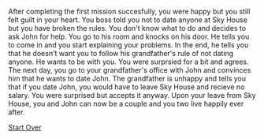 After completing the first mission succesfully, you were happy but you still felt guilt in your heart. You boss told you not to date anyone at Sky House but you have broken the rules. You don't know what to do and decides to ask John for help. You go to his room and knocks on his door. He tells you to come in and you start explaining your problems. In the end, he tells you that he doesn't want you to follow his grandfather's rule of not dating anyone. He wants to be with you. You were surprsied for a bit and agrees. The next day, you go to your grandfather's office with John and convinces him that he wants to date John. The grandfather is unhappy and tells you that if you date John, you would have to leave Sky House and recieve no salary. You were surprised but accepts it anyway. Upon your leave from Sky House, you and John can now be a couple and you two live happily ever after.





[Start Over](../kicked-out.md)